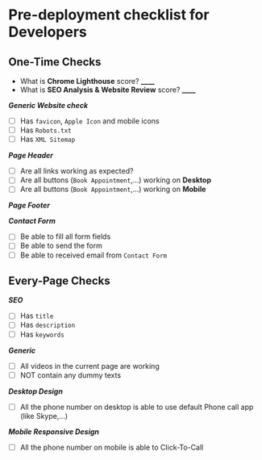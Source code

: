 # Pre-deployment checklist for Developers

## One-Time Checks

- What is **Chrome Lighthouse** score? **\_\_\_\_**
- What is **SEO Analysis & Website Review** score? **\_\_\_\_**

**_Generic Website check_**

- [ ] Has `favicon`, `Apple Icon` and mobile icons
- [ ] Has `Robots.txt`
- [ ] Has `XML Sitemap`

**_Page Header_**

- [ ] Are all links working as expected?
- [ ] Are all buttons (`Book Appointment`,...) working on **Desktop**
- [ ] Are all buttons (`Book Appointment`,...) working on **Mobile**

**_Page Footer_**

**_Contact Form_**

- [ ] Be able to fill all form fields
- [ ] Be able to send the form
- [ ] Be able to received email from `Contact Form`

## Every-Page Checks

**_SEO_**

- [ ] Has `title`
- [ ] Has `description`
- [ ] Has `keywords`

**_Generic_**

- [ ] All videos in the current page are working
- [ ] NOT contain any dummy texts

**_Desktop Design_**

- [ ] All the phone number on desktop is able to use default Phone call app (like Skype,...)

**_Mobile Responsive Design_**

- [ ] All the phone number on mobile is able to Click-To-Call
